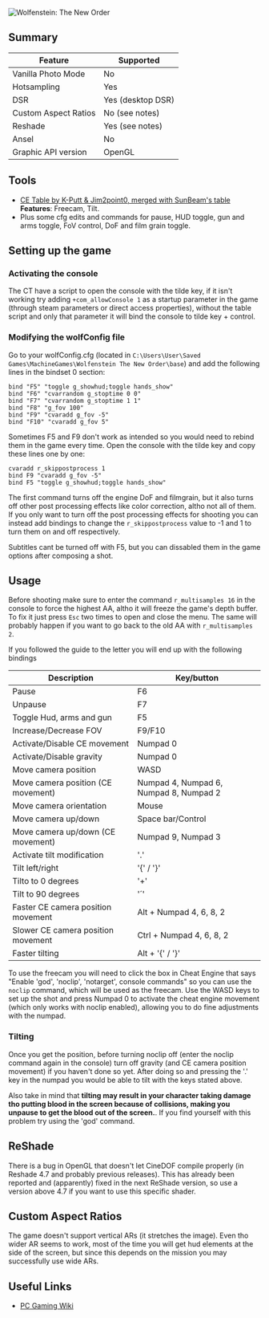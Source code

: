 ![Wolfenstein: The New Order](\Images\wolfenstein_the_new_order.png "Shot by Originalnicodr")
 
## Summary
 
Feature | Supported
--|--
Vanilla Photo Mode | No
Hotsampling | Yes
DSR | Yes (desktop DSR)
Custom Aspect Ratios | No (see notes)
Reshade | Yes (see notes)
Ansel | No
Graphic API version | OpenGL
 
## Tools
 
* [CE Table by K-Putt & Jim2point0, merged with SunBeam's table](\CheatTables\wolfenstein_the_new_order.CT)
**Features**: Freecam, Tilt.
* Plus some cfg edits and commands for pause, HUD toggle, gun and arms toggle, FoV control, DoF and film grain toggle.
 
## Setting up the game
 
### Activating the console
The CT have a script to open the console with the tilde key, if it isn't working try adding `+com_allowConsole 1` as a startup parameter in the game (through steam parameters or direct access properties), without the table script and only that parameter it will bind the console to tilde key + control.
 
### Modifying the wolfConfig file
 
Go to your wolfConfig.cfg (located in `C:\Users\User\Saved Games\MachineGames\Wolfenstein The New Order\base`) and add the following lines in the bindset 0 section:
 
```
bind "F5" "toggle g_showhud;toggle hands_show"
bind "F6" "cvarrandom g_stoptime 0 0"
bind "F7" "cvarrandom g_stoptime 1 1"
bind "F8" "g_fov 100"
bind "F9" "cvaradd g_fov -5"
bind "F10" "cvaradd g_fov 5"
```
 
Sometimes F5 and F9 don't work as intended so you would need to rebind them in the game every time. Open the console with the tilde key and copy these lines one by one:
 
```
cvaradd r_skippostprocess 1
bind F9 "cvaradd g_fov -5"
bind F5 "toggle g_showhud;toggle hands_show"
```
 
The first command turns off the engine DoF and filmgrain, but it also turns off other post processing effects like color correction, altho not all of them. If you only want to turn off the post processing effects for shooting you can instead add bindings to change the `r_skippostprocess` value to -1 and 1 to turn them on and off respectively.
 
Subtitles cant be turned off with F5, but you can dissabled them in the game options after composing a shot.
 
## Usage
 
Before shooting make sure to enter the command `r_multisamples 16` in the console to force the highest AA, altho it will freeze the game's depth buffer. To fix it just press `Esc` two times to open and close the menu. The same will probably happen if you want to go back to the old AA with `r_multisamples 2`.
 
 
If you followed the guide to the letter you will end up with the following bindings
 
Description | Key/button 
--|--
Pause | F6
Unpause | F7
Toggle Hud, arms and gun | F5
Increase/Decrease FOV | F9/F10
Activate/Disable CE movement | Numpad 0
Activate/Disable gravity | Numpad 0
Move camera position| WASD
Move camera position (CE movement) | Numpad 4, Numpad 6, Numpad 8, Numpad 2
Move camera orientation| Mouse
Move camera up/down | Space bar/Control
Move camera up/down (CE movement)| Numpad 9, Numpad 3
Activate tilt modification | '.'
Tilt left/right | '{' / '}'
Tilto to 0 degrees | '+'
Tilt to 90 degrees | '´'
Faster CE camera position movement | Alt + Numpad 4, 6, 8, 2
Slower CE camera position movement | Ctrl + Numpad 4, 6, 8, 2
Faster tilting | Alt + '{' / '}'
 
 
 
To use the freecam you will need to click the box in Cheat Engine that says "Enable 'god', 'noclip', 'notarget', console commands" so you can use the `noclip` command, which will be used as the freecam. Use the WASD keys to set up the shot and press Numpad 0 to activate the cheat engine movement (which only works with noclip enabled), allowing you to do fine adjustments with the numpad.
 
### Tilting
 
Once you get the position, before turning noclip off (enter the noclip command again in the console) turn off gravity (and CE camera position movement) if you haven't done so yet. After doing so and pressing the '.' key in the numpad you would be able to tilt with the keys stated above. 
 
Also take in mind that **tilting may result in your character taking damage tho putting blood in the screen because of collisions, making you unpause to get the blood out of the screen.**. If you find yourself with this problem try using the 'god' command.
 
 
 
 
## ReShade
 
There is a bug in OpenGL that doesn't let CineDOF compile properly (in Reshade 4.7 and probably previous releases). This has already been reported and (apparently) fixed in the next ReShade version, so use a version above 4.7 if you want to use this specific shader.
 
 
 
## Custom Aspect Ratios 
 
The game doesn't support vertical ARs (it stretches the image). Even tho wider AR seems to work, most of the time you will get hud elements at the side of the screen, but since this depends on the mission you may successfully use wide ARs.
 
## Useful Links
 
* [PC Gaming Wiki](https://www.pcgamingwiki.com/wiki/Wolfenstein:_The_New_Order)